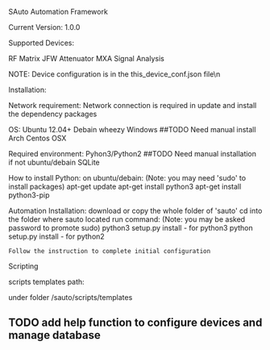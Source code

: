 SAuto Automation Framework

Current Version: 1.0.0

Supported Devices:

RF Matrix
JFW Attenuator
MXA Signal Analysis

NOTE: Device configuration is in the this_device_conf.json file\n


Installation:

Network requirement:
	Network connection is required in update and install the dependency packages

OS:
	Ubuntu 12.04+
	Debain wheezy
	Windows
	##TODO Need manual install
	Arch
	Centos
	OSX

Required environment:
	Pyhon3/Python2
	##TODO Need manual installation if not ubuntu/debain
	SQLite

How to install Python:
	on ubuntu/debain: (Note: you may need 'sudo' to install packages)
		apt-get update
		apt-get install python3
		apt-get install python3-pip

Automation Installation:
	download or copy the whole folder of 'sauto'
	cd into the folder where sauto located
	run command: (Note: you may be asked password to promote sudo)
		python3 setup.py install - for python3
		python setup.py install - for python2

	Follow the instruction to complete initial configuration



Scripting

scripts templates path:

under folder <path>/sauto/scripts/templates


## TODO add help function to configure devices and manage database

